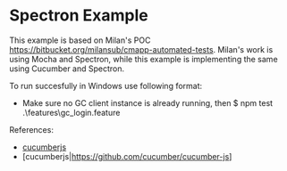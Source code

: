 # Spectron Example

This example is based on Milan's POC https://bitbucket.org/milansub/cmapp-automated-tests.
Milan's work is using Mocha and Spectron, while this example is implementing
the same using Cucumber and Spectron.

To run succesfully in Windows use following format:
- Make sure no GC client instance is already running, then
$ npm test .\features\gc_login.feature

References:
- [cucumberjs](https://github.com/cucumber/cucumber-js)
- [cucumberjs|https://github.com/cucumber/cucumber-js]


